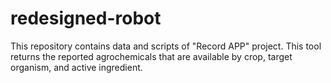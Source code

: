 # redesigned-robot
This repository contains data and scripts of "Record APP" project. This tool returns the reported agrochemicals that are available by crop, target organism, and active ingredient.
